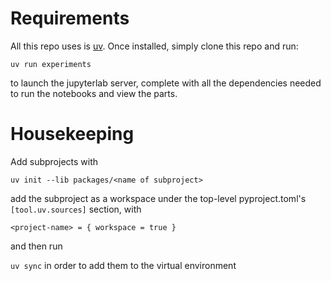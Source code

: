 # Requirements

All this repo uses is [uv](https://docs.astral.sh/uv/). Once installed, simply clone this repo and run:

```uv run experiments```

to launch the jupyterlab server, complete with all the dependencies needed to run the notebooks and view the parts.

# Housekeeping

Add subprojects with

```uv init --lib packages/<name of subproject>```

add the subproject as a workspace under the top-level pyproject.toml's `[tool.uv.sources]` section, with

```<project-name> = { workspace = true }```

and then run

```uv sync``` in order to add them to the virtual environment